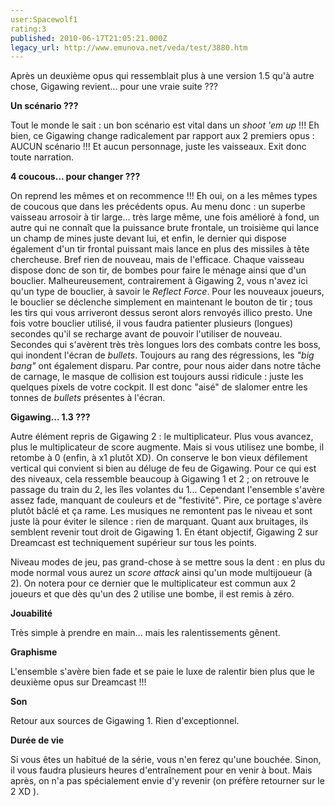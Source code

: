 ```yaml
---
user:Spacewolf1
rating:3
published: 2010-06-17T21:05:21.000Z
legacy_url: http://www.emunova.net/veda/test/3880.htm
---
```

Après un deuxième opus qui ressemblait plus à une version 1.5 qu'à autre chose, Gigawing revient... pour une vraie suite ???  

  

**Un scénario ???**  

Tout le monde le sait : un bon scénario est vital dans un _shoot 'em up_ !!! Eh bien, ce Gigawing change radicalement par rapport aux 2 premiers opus : AUCUN scénario !!! Et aucun personnage, juste les vaisseaux. Exit donc toute narration.  

  

**4 coucous... pour changer ???**  

On reprend les mêmes et on recommence !!! Eh oui, on a les mêmes types de coucous que dans les précédents opus. Au menu donc : un superbe vaisseau arrosoir à tir large... très large même, une fois amélioré à fond, un autre qui ne connaît que la puissance brute frontale, un troisième qui lance un champ de mines juste devant lui, et enfin, le dernier qui dispose également d'un tir frontal puissant mais lance en plus des missiles à tête chercheuse. Bref rien de nouveau, mais de l'efficace. Chaque vaisseau dispose donc de son tir, de bombes pour faire le ménage ainsi que d'un bouclier. Malheureusement, contrairement à Gigawing 2, vous n'avez ici qu'un type de bouclier, à savoir le _Reflect Force_. Pour les nouveaux joueurs, le bouclier se déclenche simplement en maintenant le bouton de tir ; tous les tirs qui vous arriveront dessus seront alors renvoyés illico presto. Une fois votre bouclier utilisé, il vous faudra patienter plusieurs (longues) secondes qu'il se recharge avant de pouvoir l'utiliser de nouveau. Secondes qui s'avèrent très très longues lors des combats contre les boss, qui inondent l'écran de _bullets_. Toujours au rang des régressions, les _"big bang"_ ont également disparu. Par contre, pour nous aider dans notre tâche de carnage, le masque de collision est toujours aussi ridicule : juste les quelques pixels de votre cockpit. Il est donc "aisé" de slalomer entre les tonnes de _bullets_ présentes à l'écran.  

  

**Gigawing... 1.3 ???**  

Autre élément repris de Gigawing 2 : le multiplicateur. Plus vous avancez, plus le multiplicateur de score augmente. Mais si vous utilisez une bombe, il retombe à 0 (enfin, à x1 plutôt XD). On conserve le bon vieux défilement vertical qui convient si bien au déluge de feu de Gigawing. Pour ce qui est des niveaux, cela ressemble beaucoup à Gigawing 1 et 2 ; on retrouve le passage du train du 2, les îles volantes du 1... Cependant l'ensemble s'avère assez fade, manquant de couleurs et de "festivité". Pire, ce portage s'avère plutôt bâclé et ça rame. Les musiques ne remontent pas le niveau et sont juste là pour éviter le silence : rien de marquant. Quant aux bruitages, ils semblent revenir tout droit de Gigawing 1\. En étant objectif, Gigawing 2 sur Dreamcast est techniquement supérieur sur tous les points.  

Niveau modes de jeu, pas grand-chose à se mettre sous la dent : en plus du mode normal vous aurez un _score attack_ ainsi qu'un mode multijoueur (à 2). On notera pour ce dernier que le multiplicateur est commun aux 2 joueurs et que dès qu'un des 2 utilise une bombe, il est remis à zéro.  

  

  

**Jouabilité**  

Très simple à prendre en main... mais les ralentissements gênent.  

**Graphisme**  

L'ensemble s'avère bien fade et se paie le luxe de ralentir bien plus que le deuxième opus sur Dreamcast !!!  

**Son**  

Retour aux sources de Gigawing 1\. Rien d'exceptionnel.  

**Durée de vie**  

Si vous êtes un habitué de la série, vous n'en ferez qu'une bouchée. Sinon, il vous faudra plusieurs heures d'entraînement pour en venir à bout. Mais après, on n'a pas spécialement envie d'y revenir (on préfère retourner sur le 2 XD ).